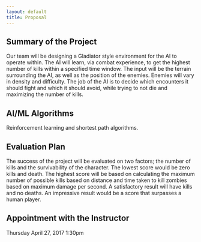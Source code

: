```yaml
---
layout: default
title: Proposal
---
```


## Summary of the Project
<!---
In a paragraph or so, mention the main idea behind your project. At the very least, you should have a sentence that 
clearly explains the input/output semantics of your project, i.e. what information will it take as input, andwhat 
will it produce. Mention any applications, if any, for your project.)
--->
Our team will be designing a Gladiator style environment for the AI to operate within. The AI will learn, via combat experience, to get the highest number of kills within a specified time window. The input will be the terrain surrounding the AI, as well as the position of the enemies. Enemies will vary in density and difficulty. The job of the AI is to decide which encounters it should fight and which it should avoid, while trying to not die and maximizing the number of kills.

## AI/ML Algorithms
<!--- 
In a single sentence, mention the AI and ML algorithm(s) you anticipate using for your project. It does not
have to be a detailed description of the algorithm, even the sub-area of the field is sufficient. Examples of this
include “planning with dynamic programming”, “reinforcement learning with neural function approximator”,
“deep learning for images”, “min-max tree search with pruning”, and so on.
--->
Reinforcement learning and shortest path algorithms.

## Evaluation Plan
<!--- 
As described in class, mention how you will evaluate the success of your project. In a paragraph, focus on the
quantitative evaluation: what are the metrics, what are the baselines, how much you expect your approach to
improve the metric by, what data will you evaluate on, etc. In another paragraph, describe what qualitative analysis
you will show to verify the project works, such as what are the sanity cases for the approach, how will you visualize
the internals of the algorithm to verify it works, what’s your moonshot case, i.e. it’ll be awesome and impressive if
you get there. Note that these are not promises, we’re not going to hold you to what you say here, but we want to
see if you are able to think about evaluation of your project in a critical manner.
--->
The success of the project will be evaluated on two factors; the number of kills and the survivability of the character. The lowest score would be zero kills and death. The highest score will be based on calculating the maximum number of possible kills based on distance and time taken to kill zombies based on maximum damage per second. A satisfactory result will have kills and no deaths. An impressive result would be a score that surpasses a human player.

## Appointment with the Instructor
<!---
One member of the group should take an appointment with the instructor in the week starting 4/23 (or 4/30, if
no slots are available). Select a time such that all members of the group can attend, unless one or more members
of your group can absolutely not make any of the available times. In the proposal page, mention the date and time
you have reserved the appointment for.
Use the following link to make your appointment: https://calendly.com/sameersingh/office-hours
--->
Thursday April 27, 2017 1:30pm
